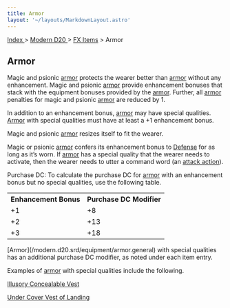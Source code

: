 ```yaml
---
title: Armor
layout: '~/layouts/MarkdownLayout.astro'
---
```


[ Index ](/) > [ Modern D20 ](/modern.d20.srd) > [FX Items](/modern.d20.srd/fx.items) > Armor

## Armor

Magic and psionic [armor](/modern.d20.srd/equipment/armor.general) protects
the wearer better than [armor](/modern.d20.srd/equipment/armor.general)
without any enhancement. Magic and psionic
[armor](/modern.d20.srd/equipment/armor.general) provide enhancement bonuses
that stack with the equipment bonuses provided by the
[armor](/modern.d20.srd/equipment/armor.general). Further, all
[armor](/modern.d20.srd/equipment/armor.general) penalties for magic and
psionic [armor](/modern.d20.srd/equipment/armor.general) are reduced by 1.

In addition to an enhancement bonus,
[armor](/modern.d20.srd/equipment/armor.general) may have special qualities.
[Armor](/modern.d20.srd/equipment/armor.general) with special qualities must
have at least a +1 enhancement bonus.

Magic and psionic [armor](/modern.d20.srd/equipment/armor.general) resizes
itself to fit the wearer.

Magic or psionic [armor](/modern.d20.srd/equipment/armor.general) confers its
enhancement bonus to [Defense](/modern.d20.srd/combat/defense) for as long as
it’s worn. If [armor](/modern.d20.srd/equipment/armor.general) has a special
quality that the wearer needs to activate, then the wearer needs to utter a
command word (an [attack action](/modern.d20.srd/combat/attack.actions)).

Purchase DC: To calculate the purchase DC for
[armor](/modern.d20.srd/equipment/armor.general) with an enhancement bonus but
no special qualities, use the following table.


<table> <tr> <th>Enhancement Bonus</th> <th>Purchase DC Modifier</th> </tr> <tr><td> +1</td><td> +8 </td></tr> <tr><td> +2</td><td> +13 </td></tr> <tr><td> +3</td><td> +18 </td></tr> </table>
 [Armor](/modern.d20.srd/equipment/armor.general) with special qualities has an
additional purchase DC modifier, as noted under each item entry.

Examples of [armor](/modern.d20.srd/equipment/armor.general) with special
qualities include the following.

[Illusory Concealable Vest](/modern.d20.srd/fx.items/illusory.concealable.vest)

[Under Cover Vest of Landing](/modern.d20.srd/fx.items/undercover.vest.of.landing)

